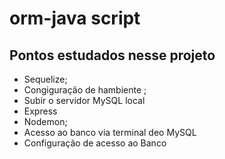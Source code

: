 # orm-java script

## Pontos estudados nesse projeto

- Sequelize;
- Congiguração de hambiente ;
- Subir o servidor MySQL local
- Express
- Nodemon;
- Acesso ao banco via terminal deo MySQL
- Configuração de acesso ao Banco
